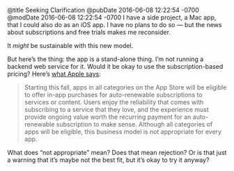 @title Seeking Clarification
@pubDate 2016-06-08 12:22:54 -0700
@modDate 2016-06-08 12:22:54 -0700
I have a side project, a Mac app, that I could also do as an iOS app. I have no plans to do so — but the news about subscriptions and free trials makes me reconsider.

It *might* be sustainable with this new model.

But here’s the thing: the app is a stand-alone thing. I’m not running a backend web service for it. Would it be okay to use the subscription-based pricing? Here’s <a href="https://developer.apple.com/app-store/subscriptions/whats-new/">what Apple says</a>:

>Starting this fall, apps in all categories on the App Store will be eligible to offer in-app purchases for auto-renewable subscriptions to services or content. Users enjoy the reliability that comes with subscribing to a service that they love, and the experience must provide ongoing value worth the recurring payment for an auto-renewable subscription to make sense. Although all categories of apps will be eligible, this business model is not appropriate for every app.

What does “not appropriate” mean? Does that mean rejection? Or is that just a warning that it’s maybe not the best fit, but it’s okay to try it anyway?
